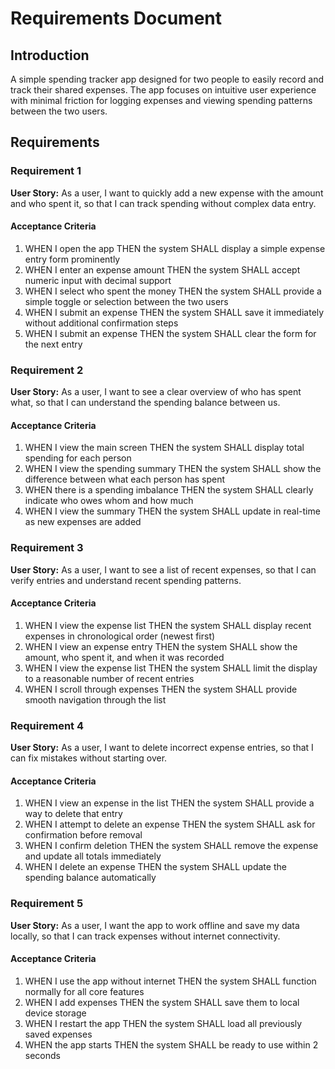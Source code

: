 # Requirements Document

## Introduction

A simple spending tracker app designed for two people to easily record and track their shared expenses. The app focuses on intuitive user experience with minimal friction for logging expenses and viewing spending patterns between the two users.

## Requirements

### Requirement 1

**User Story:** As a user, I want to quickly add a new expense with the amount and who spent it, so that I can track spending without complex data entry.

#### Acceptance Criteria

1. WHEN I open the app THEN the system SHALL display a simple expense entry form prominently
2. WHEN I enter an expense amount THEN the system SHALL accept numeric input with decimal support
3. WHEN I select who spent the money THEN the system SHALL provide a simple toggle or selection between the two users
4. WHEN I submit an expense THEN the system SHALL save it immediately without additional confirmation steps
5. WHEN I submit an expense THEN the system SHALL clear the form for the next entry

### Requirement 2

**User Story:** As a user, I want to see a clear overview of who has spent what, so that I can understand the spending balance between us.

#### Acceptance Criteria

1. WHEN I view the main screen THEN the system SHALL display total spending for each person
2. WHEN I view the spending summary THEN the system SHALL show the difference between what each person has spent
3. WHEN there is a spending imbalance THEN the system SHALL clearly indicate who owes whom and how much
4. WHEN I view the summary THEN the system SHALL update in real-time as new expenses are added

### Requirement 3

**User Story:** As a user, I want to see a list of recent expenses, so that I can verify entries and understand recent spending patterns.

#### Acceptance Criteria

1. WHEN I view the expense list THEN the system SHALL display recent expenses in chronological order (newest first)
2. WHEN I view an expense entry THEN the system SHALL show the amount, who spent it, and when it was recorded
3. WHEN I view the expense list THEN the system SHALL limit the display to a reasonable number of recent entries
4. WHEN I scroll through expenses THEN the system SHALL provide smooth navigation through the list

### Requirement 4

**User Story:** As a user, I want to delete incorrect expense entries, so that I can fix mistakes without starting over.

#### Acceptance Criteria

1. WHEN I view an expense in the list THEN the system SHALL provide a way to delete that entry
2. WHEN I attempt to delete an expense THEN the system SHALL ask for confirmation before removal
3. WHEN I confirm deletion THEN the system SHALL remove the expense and update all totals immediately
4. WHEN I delete an expense THEN the system SHALL update the spending balance automatically

### Requirement 5

**User Story:** As a user, I want the app to work offline and save my data locally, so that I can track expenses without internet connectivity.

#### Acceptance Criteria

1. WHEN I use the app without internet THEN the system SHALL function normally for all core features
2. WHEN I add expenses THEN the system SHALL save them to local device storage
3. WHEN I restart the app THEN the system SHALL load all previously saved expenses
4. WHEN the app starts THEN the system SHALL be ready to use within 2 seconds